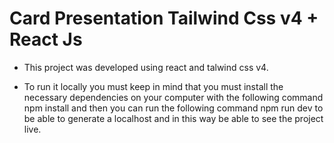 # Card Presentation Tailwind Css v4 + React Js

- This project was developed using react and talwind css v4.

- To run it locally you must keep in mind that you must install the necessary dependencies on your computer with the following command npm install and then you can run the following command npm run dev to be able to generate a localhost and in this way be able to see the project live.
